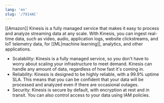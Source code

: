 ```yaml
---
lang: 'en'
slug: '/7914AC'
---
```


[[Amazon]] Kinesis is a fully managed service that makes it easy to process and analyze streaming data at any scale. With Kinesis, you can ingest real-time data, such as video, audio, application logs, website clickstreams, and IoT telemetry data, for [[ML|machine learning]], analytics, and other applications.

- Scalability: Kinesis is a fully managed service, so you don't have to worry about scaling your infrastructure to meet demand. Kinesis can handle any amount of data, regardless of how fast it's coming in.
- Reliability: Kinesis is designed to be highly reliable, with a 99.9% uptime SLA. This means that you can be confident that your data will be processed and analyzed even if there are occasional outages.
- Security: Kinesis is secure by default, with encryption at rest and in transit. You can also control access to your data using IAM policies.
